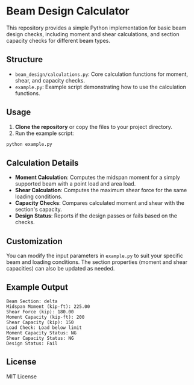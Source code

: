 # Beam Design Calculator

This repository provides a simple Python implementation for basic beam design checks, including moment and shear calculations, and section capacity checks for different beam types.

## Structure

- `beam_design/calculations.py`: Core calculation functions for moment, shear, and capacity checks.
- `example.py`: Example script demonstrating how to use the calculation functions.

## Usage

1. **Clone the repository** or copy the files to your project directory.
2. Run the example script:

```bash
python example.py
```

## Calculation Details

- **Moment Calculation**: Computes the midspan moment for a simply supported beam with a point load and area load.
- **Shear Calculation**: Computes the maximum shear force for the same loading conditions.
- **Capacity Checks**: Compares calculated moment and shear with the section's capacity.
- **Design Status**: Reports if the design passes or fails based on the checks.

## Customization

You can modify the input parameters in `example.py` to suit your specific beam and loading conditions. The section properties (moment and shear capacities) can also be updated as needed.

## Example Output

```
Beam Section: delta
Midspan Moment (kip-ft): 225.00
Shear Force (kip): 180.00
Moment Capacity (kip-ft): 200
Shear Capacity (kip): 150
Load Check: Load below limit
Moment Capacity Status: NG
Shear Capacity Status: NG
Design Status: Fail
```

## License

MIT License
